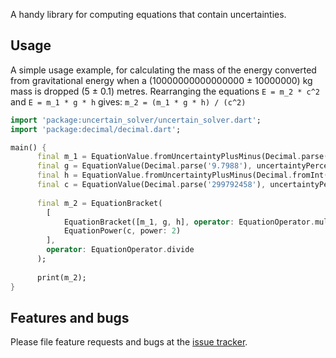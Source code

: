 A handy library for computing equations that contain uncertainties.

## Usage

A simple usage example, for calculating the mass of the energy converted from gravitational energy when a (10000000000000000 ± 10000000) kg mass is dropped (5 ± 0.1) metres.
Rearranging the equations `E = m_2 * c^2` and `E = m_1 * g * h` gives: `m_2 = (m_1 * g * h) / (c^2)`

```dart
import 'package:uncertain_solver/uncertain_solver.dart';
import 'package:decimal/decimal.dart';

main() {
      final m_1 = EquationValue.fromUncertaintyPlusMinus(Decimal.parse('10000000000000000'), uncertaintyPlusMinus: Decimal.parse('10000000'));
      final g = EquationValue(Decimal.parse('9.7988'), uncertaintyPercentage: Decimal.parse('0.7'));  // From: https://physics.stackexchange.com/a/93298
      final h = EquationValue.fromUncertaintyPlusMinus(Decimal.fromInt(5), uncertaintyPlusMinus: Decimal.parse('0.1'));
      final c = EquationValue(Decimal.parse('299792458'), uncertaintyPercentage: Decimal.fromInt(0));
    
      final m_2 = EquationBracket(
        [
            EquationBracket([m_1, g, h], operator: EquationOperator.multiply),
            EquationPower(c, power: 2)
        ],
        operator: EquationOperator.divide
      );
    
      print(m_2);
}
```

## Features and bugs

Please file feature requests and bugs at the [issue tracker][tracker].

[tracker]: https://github.com/tfinlay/uncertain_solver/issues
